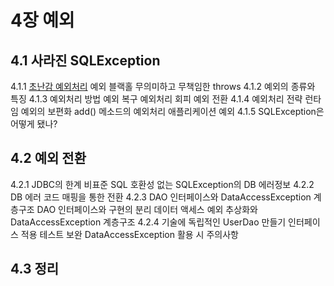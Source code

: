 # 4장 예외
## 4.1 사라진 SQLException
4.1.1 [초난감 예외처리](https://github.com/devSoyoung/2019-KHU-spring-study/edit/master/4%EC%9E%A5.%20%EC%98%88%EC%99%B8/readme.md)
      예외 블랙홀
      무의미하고 무책임한 throws
4.1.2 예외의 종류와 특징
4.1.3 예외처리 방법
      예외 복구
      예외처리 회피
      예외 전환
4.1.4 예외처리 전략
      런타임 예외의 보편화
      add() 메소드의 예외처리
      애플리케이션 예외
4.1.5 SQLException은 어떻게 됐나?

## 4.2 예외 전환
4.2.1 JDBC의 한계
      비표준 SQL
      호환성 없는 SQLException의 DB 에러정보
4.2.2 DB 에러 코드 매핑을 통한 전환
4.2.3 DAO 인터페이스와 DataAccessException 계층구조
      DAO 인터페이스와 구현의 분리
      데이터 액세스 예외 추상화와 DataAccessException 계층구조
4.2.4 기술에 독립적인 UserDao 만들기
      인터페이스 적용
      테스트 보완
      DataAccessException 활용 시 주의사항

## 4.3 정리 
